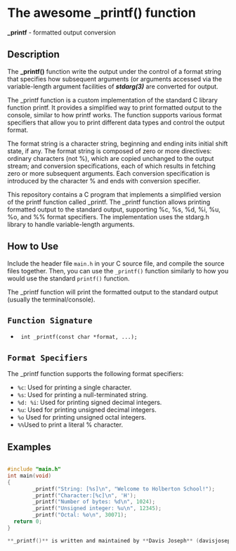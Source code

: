 # The awesome _printf() function

**_printf** - formatted output conversion





## Description


The  **_printf()** function write the output under the control of a format string that specifies how subsequent arguments (or arguments accessed via the variable-length argument facilities of ***stdarg(3)*** are converted for output.

The _printf function is a custom implementation of the standard C library function printf. It provides a simplified way to print formatted output to the console, similar to how printf works. The function supports various format specifiers that allow you to print different data types and control the output format.


The format string is a character string, beginning and ending inits  initial shift state, if any. The format string is composed of zero or more  directives:  ordinary  characters  (not %), which are copied unchanged to the output stream; and conversion specifications, each of which results in fetching zero or more subsequent arguments.
Each conversion specification is introduced by the character % and ends with conversion specifier.





This repository contains a C program that implements a simplified version of the printf function called _printf. The _printf function allows printing formatted output to the standard output, supporting %c, %s, %d, %i, %u, %o, and %% format specifiers. The implementation uses the stdarg.h library to handle variable-length arguments.

## How to Use


Include the header file `main.h` in your C source file, and compile the source files together. Then, you can use the `_printf()` function similarly to how you would use the standard `printf()` function.


The _printf function will print the formatted output to the standard output (usually the terminal/console).


## `Function Signature`
* ``` int _printf(const char *format, ...);```

## `Format Specifiers`


The _printf function supports the following format specifiers:

- `%c`: Used for printing a single character.
- `%s`: Used for printing a null-terminated string.
- `%d: %i`: Used for printing signed decimal integers.
- `%u`: Used for printing unsigned decimal integers.
- `%o` Used for printing unsigned octal integers.
- `%%`Used to print a literal % character.


## Examples

```c

#include "main.h"
int main(void)
{
        _printf("String: [%s]\n", "Welcome to Holberton School!");
        _printf("Character:[%c]\n", 'H');
        _printf("Number of bytes: %d\n", 1024);
        _printf("Unsigned integer: %u\n", 12345);
        _printf("Octal: %o\n", 30071);
  return 0;
}

**_printf()** is written and maintained by **Davis Joseph** (davisjosep767@gmail.com) and **Idoudi Mokhtar** (idoudimokhtar@gmail.com).

